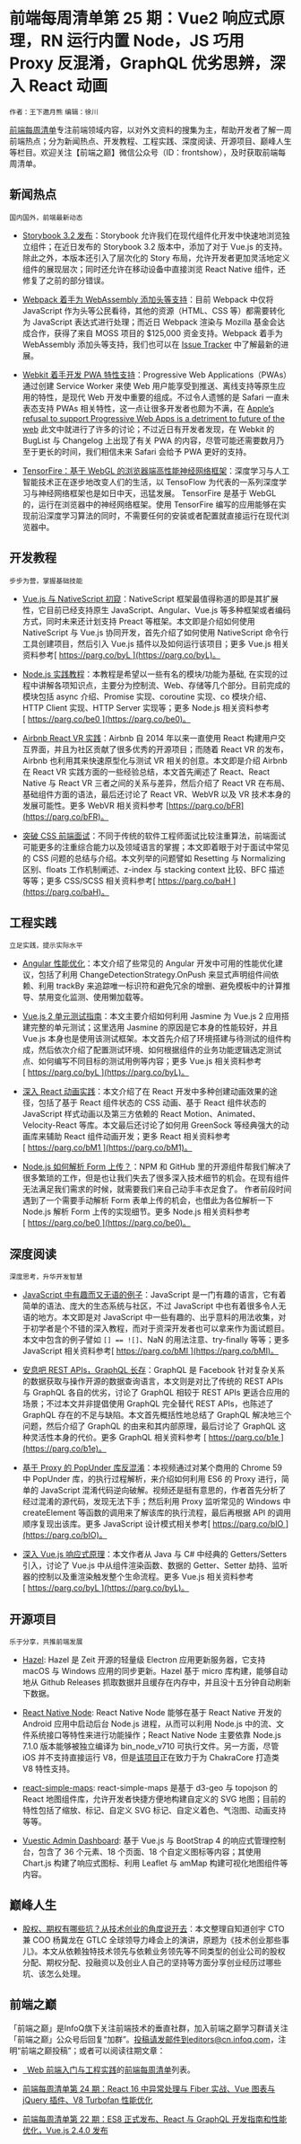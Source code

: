 
# 前端每周清单第 25 期：Vue2 响应式原理，RN 运行内置 Node，JS 巧用 Proxy 反混淆，GraphQL 优劣思辨，深入 React 动画




`作者：王下邀月熊` `编辑：徐川`


[前端每周清单](http://www.infoq.com/cn/FE-Weekly)专注前端领域内容，以对外文资料的搜集为主，帮助开发者了解一周前端热点；分为新闻热点、开发教程、工程实践、深度阅读、开源项目、巅峰人生等栏目。欢迎关注【前端之巅】微信公众号（ID：frontshow），及时获取前端每周清单。


## 新闻热点


`国内国外，前端最新动态`



- [Storybook 3.2 发布](https://parg.co/bgy)：Storybook 允许我们在现代组件化开发中快速地浏览独立组件；在近日发布的 Storybook 3.2 版本中，添加了对于 Vue.js 的支持。除此之外，本版本还引入了层次化的 Story 布局，允许开发者更加灵活地定义组件的展现层次；同时还允许在移动设备中直接浏览 React Native 组件，还修复了之前的部分错误。



- [Webpack 着手为 WebAssembly 添加头等支持](https://parg.co/bge)：目前 Webpack 中仅将 JavaScript 作为头等公民看待，其他的资源（HTML、CSS 等）都需要转化为 JavaScript 表达式进行处理；而近日 Webpack 渲染与 Mozilla 基金会达成合作，获得了来自 MOSS 项目的 $125,000 资金支持。Webpack 着手为 WebAssembly 添加头等支持，我们也可以在 [Issue Tracker](https://parg.co/bgI) 中了解最新的进展。



- [Webkit 着手开发 PWA 特性支持](https://parg.co/bFU)：Progressive Web Applications（PWAs）通过创建 Service Worker 来使 Web 用户能享受到推送、离线支持等原生应用的特性，是现代 Web 开发中重要的组成。不过令人遗憾的是 Safari 一直未表态支持 PWAs 相关特性，这一点让很多开发者也颇为不满，在 [Apple’s refusal to support Progressive Web Apps is a detriment to future of the web](https://parg.co/bFY) 此文中就进行了许多的讨论；不过近日有开发者发现，在 Webkit 的 BugList 与 Changelog 上出现了有关 PWA 的内容，尽管可能还需要数月乃至于更长的时间，我们相信未来 Safari 会给予 PWA 更好的支持。



- [TensorFire：基于 WebGL 的浏览器端高性能神经网络框架](https://parg.co/bFp)：深度学习与人工智能技术正在逐步地改变人们的生活，以 TensoFlow 为代表的一系列深度学习与神经网络框架也是如日中天，迅猛发展。 TensorFire 是基于 WebGL 的，运行在浏览器中的神经网络框架。使用 TensorFire 编写的应用能够在实现前沿深度学习算法的同时，不需要任何的安装或者配置就直接运行在现代浏览器中。


## 开发教程


`步步为营，掌握基础技能`





- [Vue.js 与 NativeScript 初窥](https://www.nativescript.org/blog/vue-and-nativescript-in-one-minute)：NativeScript 框架最值得称道的即是其扩展性，它目前已经支持原生 JavaScript、Angular、Vue.js 等多种框架或者编码方式，同时未来还计划支持 Preact 等框架。本文即是介绍如何使用 NativeScript 与 Vue.js 协同开发，首先介绍了如何使用 NativeScript 命令行工具创建项目，然后引入 Vue.js 插件以及如何运行该项目；更多 Vue.js 相关资料参考[ https://parg.co/byL ](https://parg.co/byL)。




- [Node.js 实践教程](https://github.com/ElemeFE/node-practice)：本教程是希望以一些有名的模块/功能为基础, 在实现的过程中讲解各项知识点，主要分为控制流、Web、存储等几个部分。目前完成的模块包括 async 介绍、Promise 实现、coroutine 实现、co 模块介绍、HTTP Client 实现、HTTP Server 实现等；更多 Node.js 相关资料参考 [ https://parg.co/be0 ](https://parg.co/be0)。




- [Airbnb React VR 实践](https://parg.co/bFC)：Airbnb 自 2014 年以来一直使用 React 构建用户交互界面，并且为社区贡献了很多优秀的开源项目；而随着 React VR 的发布，Airbnb 也利用其来快速原型化与测试 VR 相关的创意。本文即是介绍 Airbnb 在 React VR 实践方面的一些经验总结，本文首先阐述了 React、React Native 与 React VR 三者之间的关系与差异，然后介绍了 React VR 在布局、基础组件方面的语法，最后还讨论了 React VR、WebVR 以及 VR 技术本身的发展可能性。更多 WebVR 相关资料参考 [https://parg.co/bFR](https://parg.co/bFR)。



- [突破 CSS 前端面试](https://parg.co/bFO)：不同于传统的软件工程师面试比较注重算法，前端面试可能更多的注重综合能力以及领域语言的掌握；本文即着眼于对于面试中常见的 CSS 问题的总结与介绍。本文列举的问题譬如 Resetting 与 Normalizing 区别、floats 工作机制阐述、z-index 与 stacking context 比较、BFC 描述等等；更多 CSS/SCSS 相关资料参考[ https://parg.co/baH ](https://parg.co/baH)。



## 工程实践


`立足实践，提示实际水平`



- [Angular 性能优化](https://parg.co/bFs)：本文介绍了些常见的 Angular 开发中可用的性能优化建议，包括了利用 ChangeDetectionStrategy.OnPush 来显式声明组件间依赖、利用 trackBy 来追踪唯一标识符和避免冗余的增删、避免模板中的计算推导、禁用变化监测、使用懒加载等。



- [Vue.js 2 单元测试指南](https://morningstar.engineering/vue-2-unit-testing-primer-48d1d616a981)：本文主要介绍如何利用 Jasmine 为 Vue.js 2 应用搭建完整的单元测试；这里选用 Jasmine 的原因是它本身的性能较好，并且 Vue.js 本身也是使用该测试框架。本文首先介绍了环境搭建与待测试的组件构成，然后依次介绍了配置测试环境、如何根据组件的业务功能逻辑选定测试点、如何编写不同目标的测试用例等内容；更多 Vue.js 相关资料参考[ https://parg.co/byL ](https://parg.co/byL)。



- [深入 React 动画实践](https://parg.co/bFh)：本文介绍了在 React 开发中多种创建动画效果的途径，包括了基于 React 组件状态的 CSS 动画、基于 React 组件状态的 JavaScript 样式动画以及第三方依赖的 React Motion、Animated、Velocity-React 等库。本文最后还讨论了如何用 GreenSock 等经典强大的动画库来辅助 React 组件动画开发；更多 React 相关资料参考[ https://parg.co/bM1 ](https://parg.co/bM1)。



- [Node.js 如何解析 Form 上传？](https://parg.co/bF3)：NPM 和 GitHub 里的开源组件帮我们解决了很多繁琐的工作，但是也让我们失去了很多深入技术细节的机会。在现有组件无法满足我们需求的时候，就需要我们来自己动手丰衣足食了。 作者前段时间遇到了一个需要手动解析 Form 表单上传的机会，也借此为各位解析一下 Node.js 解析 Form 上传的实现细节。更多 Node.js 相关资料参考 [ https://parg.co/be0 ](https://parg.co/be0)。



## 深度阅读


`深度思考，升华开发智慧`



- [JavaScript 中有趣而又无语的例子](https://github.com/denysdovhan/wtfjs)：JavaScript 是一门有趣的语言，它有着简单的语法、庞大的生态系统与社区，不过 JavaScript 中也有着很多令人无语的地方。本文即是对 JavaScript 中一些有趣的、出乎意料的用法收集，对于初学者是个不错的深入教程，而对于资深开发者也可以拿来作为面试题目。本文中包含的例子譬如 `[] == ![]`、NaN 的用法注意、try-finally 等等；更多 JavaScript 相关资料参考[ https://parg.co/bMI ](https://parg.co/bMI)。



- [安息吧 REST APIs，GraphQL 长存](https://parg.co/bFm)：GraphQL 是 Facebook 针对复杂关系的数据获取与操作开源的数据查询语言，本文则是对比了传统的 REST APIs 与 GraphQL 各自的优劣，讨论了 GraphQL 相较于 REST APIs 更适合应用的场景；不过本文并非提倡使用 GraphQL 完全替代 REST APIs，也陈述了 GraphQL 存在的不足与缺陷。本文首先概括性地总结了 GraphQL 解决地三个问题，然后介绍了 GraphQL 的由来和其内部原理，最后讨论了 GraphQL 这种灵活性本身的代价。更多 GraphQL 相关资料参考 [ https://parg.co/b1e ](https://parg.co/b1e)。





- [基于 Proxy 的 PopUnder 库反混淆](https://www.youtube.com/watch?v=8UqHCrGdxOM)：本视频通过对某个商用的 Chrome 59 中 PopUnder 库，的执行过程解析，来介绍如何利用 ES6 的 Proxy 进行，简单的 JavaScript 混淆代码逆向破解。视频还是挺有意思的，作者首先分析了经过混淆的源代码，发现无法下手；然后利用 Proxy 监听常见的 Windows 中 createElement 等函数的调用来了解该库的执行流程，最后再根据 API 的调用顺序复现出该库。更多 JavaScript 设计模式相关参考[ https://parg.co/bIO ](https://parg.co/bIO)。





- [深入 Vue.js 响应式原理](https://parg.co/bF4)：本文作者从 Java 与 C# 中经典的 Getters/Setters 引入，讨论了 Vue.js 中从组件渲染函数、数据的 Getter、Setter 劫持、监听器的控制以及重渲染触发整个生命流程。更多 Vue.js 相关资料参考[ https://parg.co/byL ](https://parg.co/byL)。


## 开源项目


`乐于分享，共推前端发展`





- [Hazel](https://github.com/zeit/hazel): Hazel 是 Zeit 开源的轻量级 Electron 应用更新服务器，它支持 macOS 与 Windows 应用的同步更新。Hazel 基于 micro 库构建，能够自动地从 Github Releases 抓取数据并且缓存在内存中，并且没十五分钟自动刷新下数据。



- [React Native Node](https://github.com/staltz/react-native-node): React Native Node 能够在基于 React Native 开发的 Android 应用中启动后台 Node.js 进程，从而可以利用 Node.js 中的流、文件系统接口等特性来进行功能操作；React Native Node 主要依靠 Node.js 7.1.0 版本能够被独立编译为 bin_node_v710 可执行文件。另一方面，尽管 iOS 并不支持直接运行 V8，但是[该项目](http://www.janeasystems.com/blog/node-js-meets-ios/)正在致力于为 ChakraCore 打造类 V8 特性支持。



- [react-simple-maps](https://www.react-simple-maps.io): react-simple-maps 是基于 d3-geo 与 topojson 的 React 地图组件库，允许开发者快捷方便地构建自定义的 SVG 地图；目前的特性包括了缩放、标记、自定义 SVG 标记、自定义着色、气泡图、动画支持等等。



- [Vuestic Admin Dashboard](https://github.com/epicmaxco/vuestic-admin): 基于 Vue.js 与 BootStrap 4 的响应式管理控制台，包含了 36 个元素、18 个页面、18 个自定义图标等内容；其使用 Chart.js 构建了响应式图标、利用 Leaflet 与 amMap 构建可视化地图组件等内容。


## 巅峰人生



- [股权、期权有哪些坑？从技术创业的角度说开去](https://parg.co/bFf)：本文整理自知道创宇 CTO 兼 COO 杨冀龙在 GTLC 全球领导力峰会上的演讲，原题为《技术创业那些事儿》。本文从依赖独特技术领先与依赖业务领先等不同类型的创业公司的股权分配、期权分配、投融资以及创业人自己的坚持等方面分享创业经历过哪些坑、该怎么处理。




## 前端之巅


「前端之巅」是InfoQ旗下关注前端技术的垂直社群，加入前端之巅学习群请关注「前端之巅」公众号后回复“加群”。投稿请发邮件到editors@cn.infoq.com，注明“前端之巅投稿”；或者可以阅读往期文章：



- [  Web 前端入门与工程实践](https://github.com/wxyyxc1992/Web-Development-And-Engineering-Practices)的[前端每周清单](https://parg.co/bh1)列表。

- [前端每周清单第 24 期：React 16 中异常处理与 Fiber 实战、Vue 图表与 jQuery 插件、V8 Turbofan 性能优化](https://zhuanlan.zhihu.com/p/28225477) 

- [前端每周清单第 22 期：ES8 正式发布、React 与 GraphQL 开发指南和性能优化，Vue.js 2.4.0 发布](https://zhuanlan.zhihu.com/p/27932159)